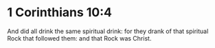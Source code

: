 # 1 Corinthians 10:4

And did all drink the same spiritual drink: for they drank of that spiritual Rock that followed them: and that Rock was Christ.